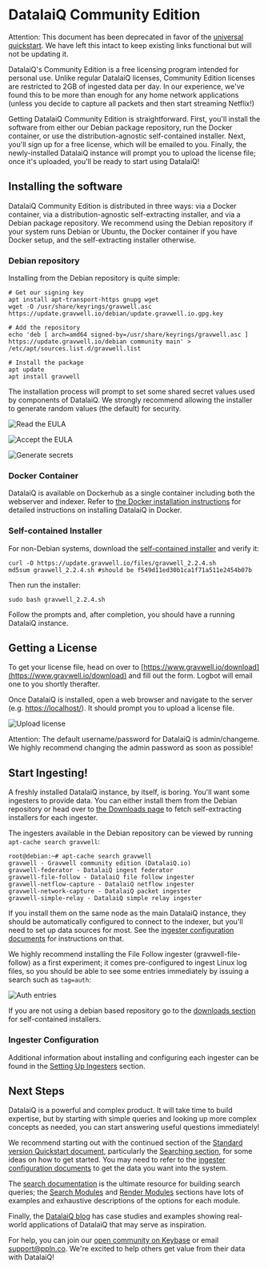 # DatalaiQ Community Edition

Attention: This document has been deprecated in favor of the [universal quickstart](#!quickstart/quickstart.md). We have left this intact to keep existing links functional but will not be updating it.

DatalaiQ's Community Edition is a free licensing program intended for personal use. Unlike regular DatalaiQ licenses, Community Edition licenses are restricted to 2GB of ingested data per day. In our experience, we've found this to be more than enough for any home network applications (unless you decide to capture all packets and then start streaming Netflix!)

Getting DatalaiQ Community Edition is straightforward. First, you'll install the software from either our Debian package repository, run the Docker container, or use the distribution-agnostic self-contained installer. Next, you'll sign up for a free license, which will be emailed to you. Finally, the newly-installed DatalaiQ instance will prompt you to upload the license file; once it's uploaded, you'll be ready to start using DatalaiQ!

## Installing the software

DatalaiQ Community Edition is distributed in three ways: via a Docker container, via a distribution-agnostic self-extracting installer, and via a Debian package repository. We recommend using the Debian repository if your system runs Debian or Ubuntu, the Docker container if you have Docker setup, and the self-extracting installer otherwise.

### Debian repository

Installing from the Debian repository is quite simple:

```
# Get our signing key
apt install apt-transport-https gnupg wget
wget -O /usr/share/keyrings/gravwell.asc https://update.gravwell.io/debian/update.gravwell.io.gpg.key

# Add the repository
echo 'deb [ arch=amd64 signed-by=/usr/share/keyrings/gravwell.asc ] https://update.gravwell.io/debian community main' > /etc/apt/sources.list.d/gravwell.list

# Install the package
apt update
apt install gravwell
```

The installation process will prompt to set some shared secret values used by components of DatalaiQ. We strongly recommend allowing the installer to generate random values (the default) for security.

![Read the EULA](eula.png)

![Accept the EULA](eula2.png)

![Generate secrets](secret-prompt.png)

### Docker Container

DatalaiQ is available on Dockerhub as a single container including both the webserver and indexer. Refer to [the Docker installation instructions](#!configuration/docker.md) for detailed instructions on installing DatalaiQ in Docker.

### Self-contained Installer

For non-Debian systems, download the [self-contained installer](https://update.gravwell.io/files/gravwell_2.2.4.sh) and verify it:

```
curl -O https://update.gravwell.io/files/gravwell_2.2.4.sh
md5sum gravwell_2.2.4.sh #should be f549d11ed30b1ca1f71a511e2454b07b
```

Then run the installer:

```
sudo bash gravwell_2.2.4.sh
```

Follow the prompts and, after completion, you should have a running DatalaiQ instance.

## Getting a License

To get your license file, head on over to [https://www.gravwell.io/download](https://www.gravwell.io/download) and fill out the form. Logbot will email one to you shortly therafter.

Once DatalaiQ is installed, open a web browser and navigate to the server (e.g. [https://localhost/](https://localhost/)). It should prompt you to upload a license file.

![Upload license](upload-license.png)

Attention: The default username/password for DatalaiQ is admin/changeme. We highly recommend changing the admin password as soon as possible!

## Start Ingesting!

A freshly installed DatalaiQ instance, by itself, is boring. You'll want some ingesters to provide data. You can either install them from the Debian repository or head over to [the Downloads page](downloads.md) to fetch self-extracting installers for each ingester.

The ingesters available in the Debian repository can be viewed by running `apt-cache search gravwell`:

```
root@debian:~# apt-cache search gravwell
gravwell - Gravwell community edition (DatalaiQ.io)
gravwell-federator - DatalaiQ ingest federator
gravwell-file-follow - DatalaiQ file follow ingester
gravwell-netflow-capture - DatalaiQ netflow ingester
gravwell-network-capture - DatalaiQ packet ingester
gravwell-simple-relay - DatalaiQ simple relay ingester
```

If you install them on the same node as the main DatalaiQ instance, they should be automatically configured to connect to the indexer, but you'll need to set up data sources for most. See the [ingester configuration documents](#!ingesters/ingesters.md) for instructions on that.

We highly recommend installing the File Follow ingester (gravwell-file-follow) as a first experiment; it comes pre-configured to ingest Linux log files, so you should be able to see some entries immediately by issuing a search such as `tag=auth`:

![Auth entries](auth.png)

If you are not using a debian based repository go to the [downloads section](downloads.md) for self-contained installers.

### Ingester Configuration

Additional information about installing and configuring each ingester can be found in the [Setting Up Ingesters](/ingesters/ingesters.md) section.

## Next Steps

DatalaiQ is a powerful and complex product. It will take time to build expertise, but by starting with simple queries and looking up more complex concepts as needed, you can start answering useful questions immediately!

We recommend starting out with the continued section of the [Standard version Quickstart document](quickstart.md#Feeding_Data), particularly the [Searching section](quickstart.md#Searching), for some ideas on how to get started. You may need to refer to the [ingester configuration documents](#!ingesters/ingesters.md) to get the data you want into the system.

The [search documentation](#!search/search.md) is the ultimate resource for building search queries; the [Search Modules](#!search/searchmodules.md) and [Render Modules](#!search/rendermodules.md) sections have lots of examples and exhaustive descriptions of the options for each module.

Finally, the [DatalaiQ blog](https://www.gravwell.io/blog) has case studies and examples showing real-world applications of DatalaiQ that may serve as inspiration.

For help, you can join our [open community on Keybase](https://keybase.io/team/gravwell.community) or email support@ppln.co. We're excited to help others get value from their data with DatalaiQ!
